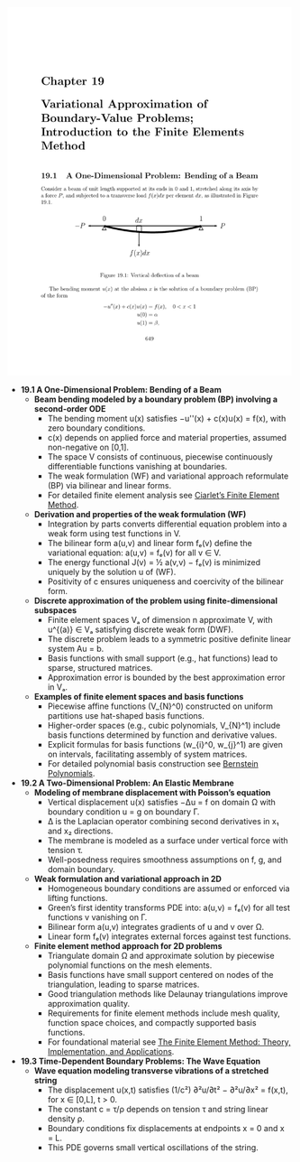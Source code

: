![ATD-ch19-linalg-finite-elements](ATD-ch19-linalg-finite-elements.best.png)

- **19.1 A One-Dimensional Problem: Bending of a Beam**
  - **Beam bending modeled by a boundary problem (BP) involving a second-order ODE**
    - The bending moment u(x) satisfies −u''(x) + c(x)u(x) = f(x), with zero boundary conditions.
    - c(x) depends on applied force and material properties, assumed non-negative on [0,1].
    - The space V consists of continuous, piecewise continuously differentiable functions vanishing at boundaries.
    - The weak formulation (WF) and variational approach reformulate (BP) via bilinear and linear forms.
    - For detailed finite element analysis see [Ciarlet’s Finite Element Method](https://link.springer.com/book/10.1007/978-3-642-58809-2).
  - **Derivation and properties of the weak formulation (WF)**
    - Integration by parts converts differential equation problem into a weak form using test functions in V.
    - The bilinear form a(u,v) and linear form fₑ(v) define the variational equation: a(u,v) = fₑ(v) for all v ∈ V.
    - The energy functional J(v) = ½ a(v,v) − fₑ(v) is minimized uniquely by the solution u of (WF).
    - Positivity of c ensures uniqueness and coercivity of the bilinear form.
  - **Discrete approximation of the problem using finite-dimensional subspaces**
    - Finite element spaces Vₐ of dimension n approximate V, with u^{(a)} ∈ Vₐ satisfying discrete weak form (DWF).
    - The discrete problem leads to a symmetric positive definite linear system Au = b.
    - Basis functions with small support (e.g., hat functions) lead to sparse, structured matrices.
    - Approximation error is bounded by the best approximation error in Vₐ.
  - **Examples of finite element spaces and basis functions**
    - Piecewise affine functions (V_{N}^0) constructed on uniform partitions use hat-shaped basis functions.
    - Higher-order spaces (e.g., cubic polynomials, V_{N}^1) include basis functions determined by function and derivative values.
    - Explicit formulas for basis functions (w_{i}^0, w_{j}^1) are given on intervals, facilitating assembly of system matrices.
    - For detailed polynomial basis construction see [Bernstein Polynomials](https://en.wikipedia.org/wiki/Bernstein_polynomial).
- **19.2 A Two-Dimensional Problem: An Elastic Membrane**
  - **Modeling of membrane displacement with Poisson’s equation**
    - Vertical displacement u(x) satisfies −Δu = f on domain Ω with boundary condition u = g on boundary Γ.
    - Δ is the Laplacian operator combining second derivatives in x₁ and x₂ directions.
    - The membrane is modeled as a surface under vertical force with tension τ.
    - Well-posedness requires smoothness assumptions on f, g, and domain boundary.
  - **Weak formulation and variational approach in 2D**
    - Homogeneous boundary conditions are assumed or enforced via lifting functions.
    - Green’s first identity transforms PDE into: a(u,v) = fₑ(v) for all test functions v vanishing on Γ.
    - Bilinear form a(u,v) integrates gradients of u and v over Ω.
    - Linear form fₑ(v) integrates external forces against test functions.
  - **Finite element method approach for 2D problems**
    - Triangulate domain Ω and approximate solution by piecewise polynomial functions on the mesh elements.
    - Basis functions have small support centered on nodes of the triangulation, leading to sparse matrices.
    - Good triangulation methods like Delaunay triangulations improve approximation quality.
    - Requirements for finite element methods include mesh quality, function space choices, and compactly supported basis functions.
    - For foundational material see [The Finite Element Method: Theory, Implementation, and Applications](https://www.cambridge.org/core/books/finite-element-method/0293992BAB630867C2D0A3E6607D5F45).
- **19.3 Time-Dependent Boundary Problems: The Wave Equation**
  - **Wave equation modeling transverse vibrations of a stretched string**
    - The displacement u(x,t) satisfies (1/c²) ∂²u/∂t² − ∂²u/∂x² = f(x,t), for x ∈ [0,L], t > 0.
    - The constant c = τ/ρ depends on tension τ and string linear density ρ.
    - Boundary conditions fix displacements at endpoints x = 0 and x = L.
    - This PDE governs small vertical oscillations of the string.
